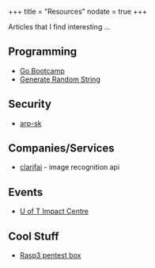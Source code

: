 +++
title = "Resources"
nodate = true
+++

Articles that I find interesting ...

## Programming

* [Go Bootcamp](http://www.golangbootcamp.com/)
* [Generate Random String](http://stackoverflow.com/questions/22892120/how-to-generate-a-random-string-of-a-fixed-length-in-golang#31832326)

## Security

* [arp-sk](http://sid.rstack.org/arp-sk/)

## Companies/Services

* [clarifai](https://clarifai.com) - image recognition api

## Events 

* [U of T Impact Centre](http://www.impactcentre.ca/e100/)

## Cool Stuff

* [Rasp3 pentest box](http://imgur.com/a/4aAPS)


